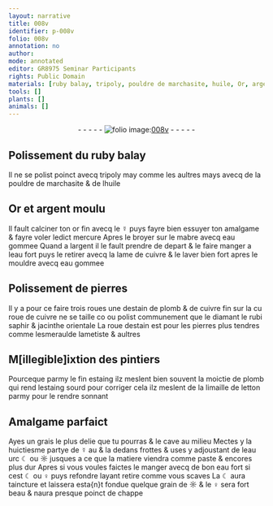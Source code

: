 ```yaml
---
layout: narrative
title: 008v
identifier: p-008v
folio: 008v
annotation: no
author:
mode: annotated
editor: GR8975 Seminar Participants
rights: Public Domain
materials: [ruby balay, tripoly, pouldre de marchasite, huile, Or, argent, or, ☿, mercure, mabre, eau gommee, cuivre, pierres, estain, plomb, diamant, rubi, saphir, jacinthe orientale, esmeraulde, ametiste, estaing, limaille de letton, grais, eau, ☾, ☼, eau fort, ♀]
tools: []
plants: []
animals: []
---
```


<div class="folio" align="center">- - - - - <a href="http://gallica.bnf.fr/ark:/12148/btv1b10500001g/f22.image" target="_blank"><img src="https://cu-mkp.github.io/2017-workshop-edition/assets/photo-icon.png" alt="folio image: " style="display:inline-block; margin-bottom:-3px;"/>008v</a> - - - - - </div>  
  

## Polissement du <span class="m">ruby balay</span>

 
Il ne se polist poinct avecq <span class="m">tripoly</span> may comme les aultres
 mays avecq de la <span class="m">pouldre de marchasite</span> & de l<span class="m">huile</span>

 
  

## <span class="m">Or</span> et <span class="m">argent</span> moulu

 
Il fault calciner ton <span class="m">or</span> fin avecq le <span class="m">☿</span> puys fayre bien
 essuyer ton amalgame & fayre voler ledict <span class="m">mercure</span> Apres
 le broyer sur le <span class="m">mabre</span> avecq <span class="m">eau gommee</span> Quand a l<span class="m">argent</span>
 il le fault prendre de depart & le faire manger a leau fort
 puys le retirer avecq la lame de <span class="m">cuivre</span> & le laver bien fort
 apres le mouldre avecq <span class="m">eau gommee</span>

 
  

## Polissement de <span class="m">pierres</span>

 
Il y a pour ce faire trois roues une d<span class="m">estain</span> de <span class="m">plomb</span> & de
 <span class="m">cuivre</span> fin sur la cu roue de <span class="m">cuivre</span> ne se taille co ou polist
 communement que le <span class="m">diamant</span> le <span class="m">rubi</span> <span class="m">saphir</span> & <span class="m">jacinthe orientale</span>
 La roue d<span class="m">estain</span> est pour les pierres plus tendres comme
 l<span class="m">esmeraulde</span> l<span class="m">ametiste</span> & aultres

 
  

## M[illegible]ixtion des <span class="pro">pintiers</span>

 
Pourceque parmy le fin <span class="m">estaing</span> ilz meslent bien souvent la
 <span class="ms">moictie</span> de <span class="m">plomb</span> qui rend l<span class="m">estaing</span> sourd pour corriger
 cela ilz meslent de la <span class="m">limaille de letton</span> parmy pour le
 rendre sonnant

 
  

## Amalgame parfaict

 
Ayes un <span class="m">grais</span> le plus delie que tu pourras & le cave
 au milieu Mectes y la <span class="ms">huictiesme partye</span> de <span class="m">☿</span> au & la
 dedans frottes & uses y adjoustant de l<span class="m">eau</span> urc <span class="m">☾</span> ou <span class="m">☼</span>
 jusques a ce que la matiere viendra comme paste & encores plus
 dur Apres si vous voules faictes le manger avecq de bon
 <span class="m">eau fort</span> si cest <span class="m">☾</span> ou <span class="m">♀</span> puys refondre layant retire
 comme vous scaves La <span class="m">☾</span> aura taincture et laissera esta{n}t
 fondue quelque grain de <span class="m">☼</span> & le <span class="m">♀</span> sera fort beau & naura
 presque poinct de chappe

